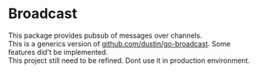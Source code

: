 # Broadcast
This package provides pubsub of messages over channels.  
This is a generics version of [github.com/dustin/go-broadcast](https://github.com/dustin/go-broadcast). Some features did't be implemented.  
This project still need to be refined. Dont use it in production environment.
